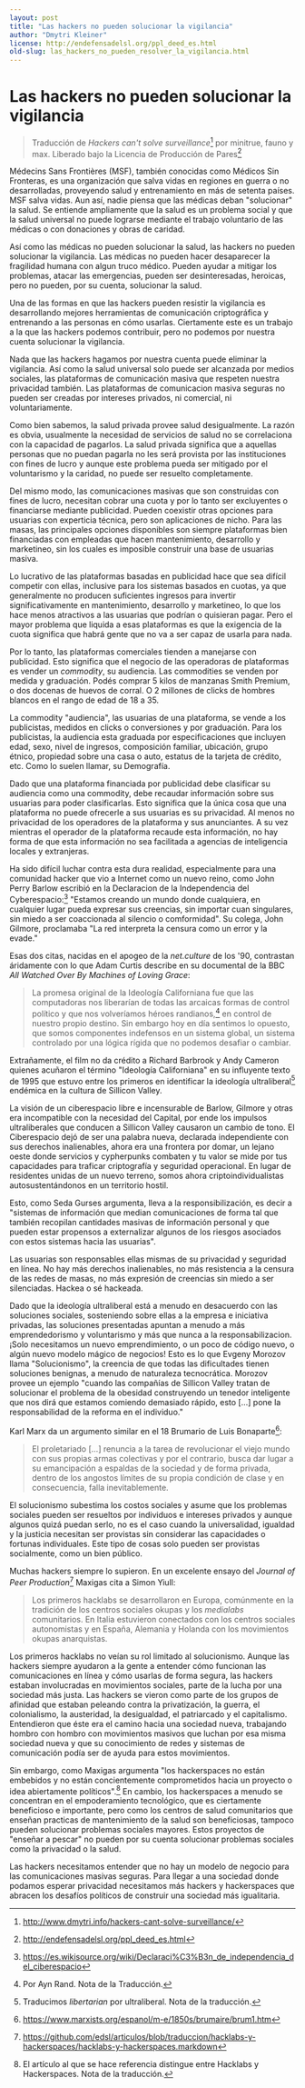 ```yaml
---
layout: post
title: "Las hackers no pueden solucionar la vigilancia"
author: "Dmytri Kleiner"
license: http://endefensadelsl.org/ppl_deed_es.html
old-slug: las_hackers_no_pueden_resolver_la_vigilancia.html
---
```


Las hackers no pueden solucionar la vigilancia
==============================================

> Traducción de _Hackers can't solve surveillance_[^surveillance] por
> minitrue, fauno y max. Liberado bajo la Licencia de Producción de
> Pares[^ppl]

[^surveillance]: <http://www.dmytri.info/hackers-cant-solve-surveillance/>
[^ppl]: <http://endefensadelsl.org/ppl_deed_es.html>

Médecins Sans Frontières (MSF), también conocidas como Médicos Sin
Fronteras, es una organización que salva vidas en regiones en guerra o
no desarrolladas, proveyendo salud y entrenamiento en más de setenta
países.  MSF salva vidas.  Aun así, nadie piensa que las médicas deban
"solucionar" la salud.  Se entiende ampliamente que la salud es un
problema social y que la salud universal no puede lograrse mediante el
trabajo voluntario de las médicas o con donaciones y obras de caridad.

Así como las médicas no pueden solucionar la salud, las hackers no
pueden solucionar la vigilancia.  Las médicas no pueden hacer
desaparecer la fragilidad humana con algun truco médico.  Pueden ayudar
a mitigar los problemas, atacar las emergencias, pueden ser
desinteresadas, heroicas, pero no pueden, por su cuenta, solucionar la
salud.

Una de las formas en que las hackers pueden resistir la vigilancia es
desarrollando mejores herramientas de comunicación criptográfica y
entrenando a las personas en cómo usarlas.  Ciertamente este es un
trabajo a la que las hackers podemos contribuir, pero no podemos por
nuestra cuenta solucionar la vigilancia.

Nada que las hackers hagamos por nuestra cuenta puede eliminar la
vigilancia.  Así como la salud universal solo puede ser alcanzada por
medios sociales, las plataformas de comunicación masiva que respeten
nuestra privacidad también.  Las plataformas de comunicacion masiva
seguras no pueden ser creadas por intereses privados, ni comercial, ni
voluntariamente.

Como bien sabemos, la salud privada provee salud desigualmente.  La
razón es obvia, usualmente la necesidad de servicios de salud no se
correlaciona con la capacidad de pagarlos.  La salud privada significa
que a aquellas personas que no puedan pagarla no les será provista por
las instituciones con fines de lucro y aunque este problema pueda ser
mitigado por el voluntarismo y la caridad, no puede ser resuelto
completamente.

Del mismo modo, las comunicaciones masivas que son construidas con fines
de lucro, necesitan cobrar una cuota y por lo tanto ser excluyentes o
financiarse mediante publicidad. Pueden coexistir otras opciones para
usuarias con experticia técnica, pero son aplicaciones de nicho. Para
las masas, las principales opciones disponibles son siempre plataformas
bien financiadas con empleadas que hacen mantenimiento, desarrollo y
marketineo, sin los cuales es imposible construir una base de usuarias
masiva.

Lo lucrativo de las plataformas basadas en publicidad hace que sea
difícil competir con ellas, inclusive para los sistemas basados en
cuotas, ya que generalmente no producen suficientes ingresos para
invertir significativamente en mantenimiento, desarrollo y marketineo,
lo que los hace menos atractivos a las usuarias que podrían o quisieran
pagar. Pero el mayor problema que liquida a esas plataformas es que la
exigencia de la cuota significa que habrá gente que no va a ser capaz de
usarla para nada.

Por lo tanto, las plataformas comerciales tienden a manejarse con
publicidad. Esto significa que el negocio de las operadoras de
plataformas es vender un _commodity_, su audiencia. Las commodities se
venden por medida y graduación. Podés comprar 5 kilos de manzanas Smith
Premium, o dos docenas de huevos de corral. O 2 millones de clicks de
hombres blancos en el rango de edad de 18 a 35.

La commodity "audiencia", las usuarias de una plataforma, se vende a los
publicistas, medidos en clicks o conversiones y por graduación. Para los
publicistas, la audiencia esta graduada por especificaciones que
incluyen edad, sexo, nivel de ingresos, composición familiar, ubicación,
grupo étnico, propiedad sobre una casa o auto, estatus de la tarjeta de
crédito, etc. Como lo suelen llamar, su Demografía.

Dado que una plataforma financiada por publicidad debe clasificar su
audiencia como una commodity, debe recaudar información sobre sus
usuarias para poder clasificarlas. Esto significa que la única cosa que
una plataforma no puede ofrecerle a sus usuarias es su privacidad. Al
menos no privacidad de los operadores de la plataforma y sus
anunciantes. A su vez mientras el operador de la plataforma recaude esta
información, no hay forma de que esta información no sea facilitada a
agencias de inteligencia locales y extranjeras.

Ha sido difícil luchar contra esta dura realidad, especialmente para una
comunidad hacker que vio a Internet como un nuevo reino, como John Perry
Barlow escribió en la Declaracion de la Independencia del
Cyberespacio:[^ciberespacio] "Estamos creando un mundo donde cualquiera,
en cualquier lugar pueda expresar sus creencias, sin importar cuan
singulares, sin miedo a ser coaccionada al silencio o comformidad". Su
colega, John Gilmore, proclamaba "La red interpreta la censura como un
error y la evade."

[^ciberespacio]: <https://es.wikisource.org/wiki/Declaraci%C3%B3n_de_independencia_del_ciberespacio>

Esas dos citas, nacidas en el apogeo de la _net.culture_ de los '90,
contrastan áridamente con lo que Adam Curtis describe en su documental
de la BBC _All Watched Over By Machines of Loving Grace_:

> La promesa original de la Ideología Californiana fue que las
> computadoras nos liberarían de todas las arcaicas formas de control
> político y que nos volveríamos héroes randianos,[^rand] en control de
> nuestro propio destino. Sin embargo hoy en día sentimos lo opuesto,
> que somos componentes indefensos en un sistema global, un sistema
> controlado por una lógica rígida que no podemos desafiar o cambiar.

[^rand]: Por Ayn Rand. Nota de la Traducción.

Extrañamente, el film no da crédito a Richard Barbrook y Andy Cameron
quienes acuñaron el término "Ideología Californiana" en su influyente
texto de 1995 que estuvo entre los primeros en identificar la ideología
ultraliberal[^libertarian] endémica en la cultura de Sillicon Valley.

[^libertarian]: Traducimos _libertarian_ por ultraliberal. Nota de la
traducción.

La visión de un ciberespacio libre e incensurable de Barlow, Gilmore y
otras era incompatible con la necesidad del Capital, por ende los
impulsos ultraliberales que conducen a Sillicon Valley causaron un
cambio de tono. El Ciberespacio dejó de ser una palabra nueva, declarada
independiente con sus derechos inalienables, ahora era una frontera por
domar, un lejano oeste donde servicios y cypherpunks combaten y tu valor
se mide por tus capacidades para traficar criptografía y seguridad
operacional. En lugar de residentes unidas de un nuevo terreno, somos
ahora criptoindividualistas autosustentándonos en un territorio hostil.

Esto, como Seda Gurses argumenta, lleva a la responsibilización, es
decir a "sistemas de información que median comunicaciones de forma tal
que también recopilan cantidades masivas de información personal y que
pueden estar propensos a externalizar algunos de los riesgos asociados
con estos sistemas hacia las usuarias".

Las usuarias son responsables ellas mismas de su privacidad y seguridad
en línea. No hay más derechos inalienables, no más resistencia a la
censura de las redes de masas, no más expresión de creencias sin miedo a
ser silenciadas. Hackea o sé hackeada.

Dado que la ideología ultraliberal está a menudo en desacuerdo con las
soluciones sociales, sosteniendo sobre ellas a la empresa e iniciativa
privadas, las soluciones presentadas apuntan a menudo a más
emprendedorismo y voluntarismo y más que nunca a la responsabilizacion.
¡Solo necesitamos un nuevo emprendimiento, o un poco de código nuevo, o
algún nuevo modelo mágico de negocios! Esto es lo que Evgeny Morozov
llama "Solucionismo", la creencia de que todas las dificultades tienen
soluciones benignas, a menudo de naturaleza tecnocrática. Morozov provee
un ejemplo "cuando las compañías de Sillicon Valley tratan de solucionar
el problema de la obesidad construyendo un tenedor inteligente que nos
dirá que estamos comiendo demasiado rápido, esto [...] pone la
responsabilidad de la reforma en el individuo."

Karl Marx da un argumento similar en el 18 Brumario de Luis
Bonaparte[^brumario]:

> El proletariado [...] renuncia a la tarea de revolucionar el viejo
> mundo con sus propias armas colectivas y por el contrario, busca dar
> lugar a su emancipación a espaldas de la sociedad y de forma
> privada, dentro de los angostos límites de su propia condición de
> clase y en consecuencia, falla inevitablemente.

[^brumario]: <https://www.marxists.org/espanol/m-e/1850s/brumaire/brum1.htm>

El solucionismo subestima los costos sociales y asume que los problemas
sociales pueden ser resueltos por individuos e intereses privados y
aunque algunos quizá puedan serlo, no es el caso cuando la
universalidad, igualdad y la justicia necesitan ser provistas sin
considerar las capacidades o fortunas individuales. Este tipo de cosas
solo pueden ser provistas socialmente, como un bien público.

Muchas hackers siempre lo supieron. En un excelente ensayo del _Journal
of Peer Production_[^hl-and-hs] Maxigas cita a Simon Yiull:

> Los primeros hacklabs se desarrollaron en Europa, comúnmente en la
> tradición de los centros sociales okupas y los _medialabs_
> comunitarios. En Italia estuvieron conectados con los centros sociales
> autonomistas y en España, Alemania y Holanda con los movimientos
> okupas anarquistas.

[^hl-and-hs]: <https://github.com/edsl/articulos/blob/traduccion/hacklabs-y-hackerspaces/hacklabs-y-hackerspaces.markdown>

Los primeros hacklabs no veían su rol limitado al solucionismo. Aunque
las hackers siempre ayudaron a la gente a entender cómo funcionan las
comunicaciones en línea y cómo usarlas de forma segura, las hackers
estaban involucradas en movimientos sociales, parte de la lucha por una
sociedad más justa. Las hackers se vieron como parte de los grupos de
afinidad que estaban peleando contra la privatización, la guerra, el
colonialismo, la austeridad, la desigualdad, el patriarcado y el
capitalismo.  Entendieron que éste era el camino hacia una sociedad
nueva, trabajando hombro con hombro con movimientos masivos que luchan
por esa misma sociedad nueva y que su conocimiento de redes y sistemas
de comunicación podía ser de ayuda para estos movimientos.

Sin embargo, como Maxigas argumenta "los hackerspaces no están embebidos
y no están concientemente comprometidos hacia un proyecto o idea
abiertamente políticos".[^hackerspace] En cambio, los hackerspaces a
menudo se concentran en el empoderamiento tecnológico, que es
ciertamente beneficioso e importante, pero como los centros de salud
comunitarios que enseñan practicas de mantenimiento de la salud son
beneficiosas, tampoco pueden solucionar problemas sociales mayores.
Estos proyectos de "enseñar a pescar" no pueden por su cuenta solucionar
problemas sociales como la privacidad o la salud.

[^hackerspace]: El artículo al que se hace referencia distingue entre
Hacklabs y Hackerspaces. Nota de la traducción.

Las hackers necesitamos entender que no hay un modelo de negocio para
las comunicaciones masivas seguras. Para llegar a una sociedad donde
podamos esperar privacidad necesitamos más hackers y hackerspaces que
abracen los desafíos políticos de construir una sociedad más
igualitaria.
